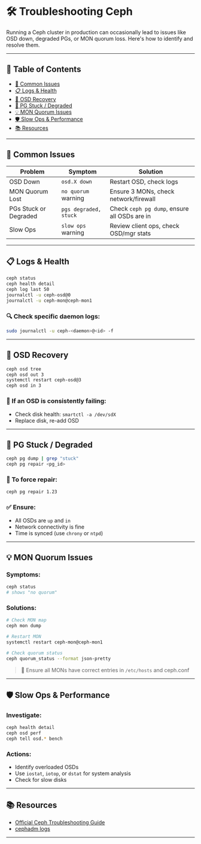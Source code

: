# 🛠️ Troubleshooting Ceph

Running a Ceph cluster in production can occasionally lead to issues like OSD down, degraded PGs, or MON quorum loss. Here's how to identify and resolve them.

---

## 🧭 Table of Contents

- [🚨 Common Issues](#-common-issues)
- [📋 Logs & Health](#-logs--health)
- [🧪 OSD Recovery](#-osd-recovery)
- [🔁 PG Stuck / Degraded](#-pg-stuck--degraded)
- [💡 MON Quorum Issues](#-mon-quorum-issues)
- [🛡 Slow Ops & Performance](#-slow-ops--performance)
- [📚 Resources](#-resources)

---

## 🚨 Common Issues

| Problem                        | Symptom                           | Solution                                      |
|-------------------------------|------------------------------------|-----------------------------------------------|
| OSD Down                      | `osd.X down`                      | Restart OSD, check logs                       |
| MON Quorum Lost              | `no quorum` warning                | Ensure 3 MONs, check network/firewall         |
| PGs Stuck or Degraded        | `pgs degraded, stuck`             | Check `ceph pg dump`, ensure all OSDs are in  |
| Slow Ops                     | `slow ops` warning                | Review client ops, check OSD/mgr stats        |

---

## 📋 Logs & Health

```bash
ceph status
ceph health detail
ceph log last 50
journalctl -u ceph-osd@0
journalctl -u ceph-mon@ceph-mon1
````

### 🔍 Check specific daemon logs:

```bash
sudo journalctl -u ceph-<daemon>@<id> -f
```

---

## 🧪 OSD Recovery

```bash
ceph osd tree
ceph osd out 3
systemctl restart ceph-osd@3
ceph osd in 3
```

### 🧠 If an OSD is consistently failing:

* Check disk health: `smartctl -a /dev/sdX`
* Replace disk, re-add OSD

---

## 🔁 PG Stuck / Degraded

```bash
ceph pg dump | grep "stuck"
ceph pg repair <pg_id>
```

### 🔁 To force repair:

```bash
ceph pg repair 1.23
```

### ✅ Ensure:

* All OSDs are `up` and `in`
* Network connectivity is fine
* Time is synced (use `chrony` or `ntpd`)

---

## 💡 MON Quorum Issues

### Symptoms:

```bash
ceph status
# shows "no quorum"
```

### Solutions:

```bash
# Check MON map
ceph mon dump

# Restart MON
systemctl restart ceph-mon@ceph-mon1

# Check quorum status
ceph quorum_status --format json-pretty
```

> 🧠 Ensure all MONs have correct entries in `/etc/hosts` and ceph.conf

---

## 🛡 Slow Ops & Performance

### Investigate:

```bash
ceph health detail
ceph osd perf
ceph tell osd.* bench
```

### Actions:

* Identify overloaded OSDs
* Use `iostat`, `iotop`, or `dstat` for system analysis
* Check for slow disks

---

## 📚 Resources

* [Official Ceph Troubleshooting Guide](https://docs.ceph.com/en/latest/rados/troubleshooting/)
* [cephadm logs](https://docs.ceph.com/en/latest/cephadm/services/)

---
